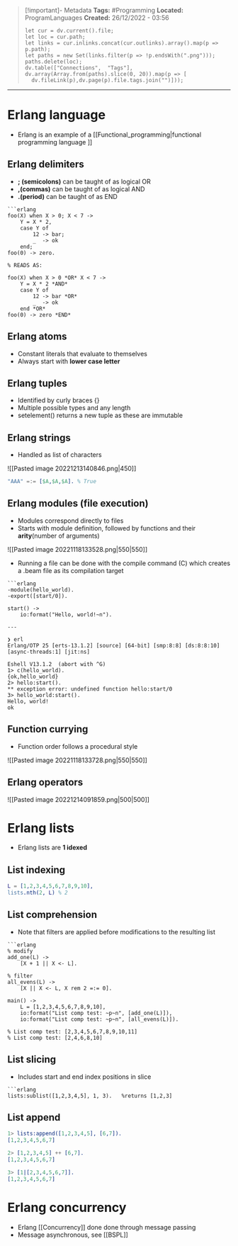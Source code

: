 > [!important]- Metadata
> **Tags:** #Programming 
> **Located:** ProgramLanguages
> **Created:** 26/12/2022 - 03:56
> ```dataviewjs
>let cur = dv.current().file;
>let loc = cur.path;
>let links = cur.inlinks.concat(cur.outlinks).array().map(p => p.path);
>let paths = new Set(links.filter(p => !p.endsWith(".png")));
>paths.delete(loc);
>dv.table(["Connections",  "Tags"], dv.array(Array.from(paths).slice(0, 20)).map(p => [
>   dv.fileLink(p),dv.page(p).file.tags.join("")]));
> ```

___
# Erlang language
- Erlang is an example of a [[Functional_programming|functional programming language ]]
## Erlang delimiters
- **; (semicolons)** can be taught of as logical OR
- **,(commas)** can be taught of as logical AND
- **.(period)** can be taught of as END

````ad-example
```erlang
foo(X) when X > 0; X < 7 ->
    Y = X * 2,
    case Y of
        12 -> bar;
        _  -> ok
    end;
foo(0) -> zero.

% READS AS:

foo(X) when X > 0 *OR* X < 7 ->
    Y = X * 2 *AND*
    case Y of
        12 -> bar *OR*
        _  -> ok
    end *OR*
foo(0) -> zero *END*
````
## Erlang atoms
- Constant literals that evaluate to themselves
- Always start with **lower case letter**
## Erlang tuples
- Identified by curly braces {}
- Multiple possible types and any length
- setelement() returns a new tuple as these are immutable
## Erlang strings
- Handled as list of characters

![[Pasted image 20221213140846.png|450]]

```erlang
"AAA" =:= [$A,$A,$A]. % True
```
## Erlang modules (file execution)
- Modules correspond directly to files
- Starts with module definition, followed by functions and their **arity**(number of arguments)

![[Pasted image 20221118133528.png|550|550]]

- Running a file can be done with the compile command (C) which creates a .beam file as its compilation target

````ad-example
```erlang
-module(hello_world).
-export([start/0]).

start() ->
    io:format("Hello, world!~n").

---

❯ erl
Erlang/OTP 25 [erts-13.1.2] [source] [64-bit] [smp:8:8] [ds:8:8:10] [async-threads:1] [jit:ns]

Eshell V13.1.2  (abort with ^G)
1> c(hello_world).
{ok,hello_world}
2> hello:start().
** exception error: undefined function hello:start/0
3> hello_world:start().
Hello, world!
ok
````
## Function currying
- Function order follows a procedural style

![[Pasted image 20221118133728.png|550|550]]
## Erlang operators 

![[Pasted image 20221214091859.png|500|500]]

# Erlang lists 
- Erlang lists are **1 idexed**
## List indexing
```erlang
L = [1,2,3,4,5,6,7,8,9,10],
lists.nth(2, L) % 2
```
## List comprehension 
- Note that filters are applied before modifications to the resulting list
```ad-example
```erlang
% modify
add_one(L) ->
    [X + 1 || X <- L].

% filter
all_evens(L) ->
    [X || X <- L, X rem 2 =:= 0].

main() ->
    L = [1,2,3,4,5,6,7,8,9,10],
    io:format("List comp test: ~p~n", [add_one(L)]),
    io:format("List comp test: ~p~n", [all_evens(L)]).

% List comp test: [2,3,4,5,6,7,8,9,10,11]
% List comp test: [2,4,6,8,10]
```

## List slicing 
- Includes start and end index positions in slice 

```ad-example
```erlang
lists:sublist([1,2,3,4,5], 1, 3).   %returns [1,2,3]
```
## List append 
```erlang
1> lists:append([1,2,3,4,5], [6,7]).
[1,2,3,4,5,6,7]

2> [1,2,3,4,5] ++ [6,7]. 
[1,2,3,4,5,6,7]

3> [1|[2,3,4,5,6,7]].
[1,2,3,4,5,6,7]
```



# Erlang concurrency 
- Erlang [[Concurrency]] done  done through message passing
- Message asynchronous, see [[BSPL]]